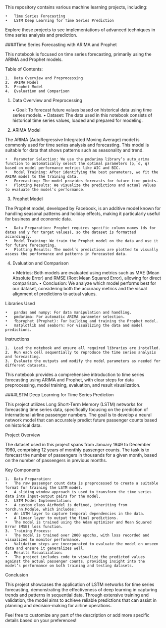 This repository contains various machine learning projects, including:

	•	Time Series Forecasting
	•	LSTM Deep Learning for Time Series Prediction

Explore these projects to see implementations of advanced techniques in time series analysis and prediction.

####Time Series Forecasting with ARIMA and Prophet

This notebook is focused on time series forecasting, primarily using the ARIMA and Prophet models.

Table of Contents:

	1.	Data Overview and Preprocessing
	2.	ARIMA Model
	3.	Prophet Model
	4.	Evaluation and Comparison

1. Data Overview and Preprocessing 

	•	Goal: To forecast future values based on historical data using time series models.
	•	Dataset: The data used in this notebook consists of historical time series values, loaded and prepared for modeling.

2. ARIMA Model 

The ARIMA (AutoRegressive Integrated Moving Average) model is commonly used for time series analysis and forecasting. This model is suitable for data that shows patterns such as seasonality and trend.

	•	Parameter Selection: We use the pmdarima library’s auto_arima function to automatically select the optimal parameters (p, d, q) based on model performance metrics like AIC and BIC.
	•	Model Training: After identifying the best parameters, we fit the ARIMA model to the training data.
	•	Forecasting: The model provides forecasts for future time points.
	•	Plotting Results: We visualize the predictions and actual values to evaluate the model’s performance.

3. Prophet Model 

The Prophet model, developed by Facebook, is an additive model known for handling seasonal patterns and holiday effects, making it particularly useful for business and economic data.

	•	Data Preparation: Prophet requires specific column names (ds for dates and y for target values), so the dataset is formatted accordingly.
	•	Model Training: We train the Prophet model on the data and use it for future forecasting.
	•	Plotting Results: The model’s predictions are plotted to visually assess the performance and patterns in forecasted data.

4. Evaluation and Comparison 

	•	Metrics: Both models are evaluated using metrics such as MAE (Mean Absolute Error) and RMSE (Root Mean Squared Error), allowing for direct comparison.
	•	Conclusion: We analyze which model performs best for our dataset, considering both the accuracy metrics and the visual alignment of predictions to actual values.

Libraries Used

	•	pandas and numpy: For data manipulation and handling.
	•	pmdarima: For automatic ARIMA parameter selection.
	•	fbprophet (Prophet): For building and training the Prophet model.
	•	matplotlib and seaborn: For visualizing the data and model predictions.

Instructions

	1.	Load the notebook and ensure all required libraries are installed.
	2.	Run each cell sequentially to reproduce the time series analysis and forecasting.
	3.	Evaluate the outputs and modify the model parameters as needed for different datasets.

This notebook provides a comprehensive introduction to time series forecasting using ARIMA and Prophet, with clear steps for data preprocessing, model training, evaluation, and result visualization.





####LSTM Deep Learning for Time Series Prediction

This project utilizes Long Short-Term Memory (LSTM) networks for forecasting time series data, specifically focusing on the prediction of international airline passenger numbers. The goal is to develop a neural network model that can accurately predict future passenger counts based on historical data.

Project Overview

The dataset used in this project spans from January 1949 to December 1960, comprising 12 years of monthly passenger counts. The task is to forecast the number of passengers in thousands for a given month, based on the number of passengers in previous months.

Key Components

	1.	Data Preparation:
	•	The raw passenger count data is preprocessed to create a suitable format for training the LSTM model.
	•	A sliding window approach is used to transform the time series data into input-output pairs for the model.
	2.	LSTM Model Implementation:
	•	A custom class AirModel is defined, inheriting from torch.nn.Module, which includes:
	•	An LSTM layer to capture temporal dependencies in the data.
	•	A linear layer to output the final predictions.
	•	The model is trained using the Adam optimizer and Mean Squared Error (MSE) loss function.
	3.	Training Process:
	•	The model is trained over 2000 epochs, with loss recorded and visualized to monitor performance.
	•	Validation steps are incorporated to evaluate the model on unseen data and ensure it generalizes well.
	4.	Results Visualization:
	•	The project includes code to visualize the predicted values against the actual passenger counts, providing insight into the model’s performance on both training and testing datasets.

Conclusion

This project showcases the application of LSTM networks for time series forecasting, demonstrating the effectiveness of deep learning in capturing trends and patterns in sequential data. Through extensive training and validation, the model aims to achieve reliable predictions that can assist in planning and decision-making for airline operations.

Feel free to customize any part of the description or add more specific details based on your preferences!